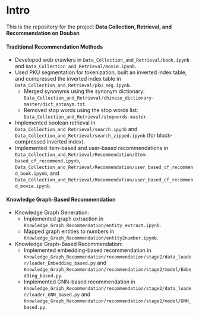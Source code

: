 # Intro
This is the repository for the project **Data Collection, Retrieval, and Recommendation on Douban**

#### Traditional Recommendation Methods
* Developed web crawlers in `Data_Collection_and_Retrieval/book.ipynb` and `Data_Collection_and_Retrieval/movie.ipynb`.
* Used PKU segmentation for tokenization, built an inverted index table, and compressed the inverted index table in `Data_Collection_and_Retrieval/pku_seg.ipynb`.
  * Merged synonyms using the synonym dictionary: `Data_Collection_and_Retrieval/chinese_dictionary-master/dict_antonym.txt`.
  * Removed stop words using the stop words list: `Data_Collection_and_Retrieval/stopwords-master`.
* Implemented boolean retrieval in `Data_Collection_and_Retrieval/search.ipynb` and `Data_Collection_and_Retrieval/search_zipped.ipynb` (for block-compressed inverted index).
* Implemented item-based and user-based recommendations in `Data_Collection_and_Retrieval/Recommendation/Item-based_cf_recommend.ipynb`, `Data_Collection_and_Retrieval/Recommendation/user_based_cf_recommend_book.ipynb`, and `Data_Collection_and_Retrieval/Recommendation/user_based_cf_recommend_movie.ipynb`.

#### Knowledge Graph-Based Recommendation
* Knowledge Graph Generation:
  * Implemented graph extraction in `Knowledge_Graph_Recommendation/entity_extract.ipynb`.
  * Mapped graph entities to numbers in `Knowledge_Graph_Recommendation/entity2number.ipynb`.
* Knowledge Graph-Based Recommendation:
  * Implemented embedding-based recommendation in `Knowledge_Graph_Recommendation/recommendation/stage2/data_loader/loader_Embedding_based.py` and `Knowledge_Graph_Recommendation/recommendation/stage2/model/Embedding_based.py`.
  * Implemented GNN-based recommendation in `Knowledge_Graph_Recommendation/recommendation/stage2/data_loader/loader_GNN_based.py` and `Knowledge_Graph_Recommendation/recommendation/stage2/model/GNN_based.py`.
